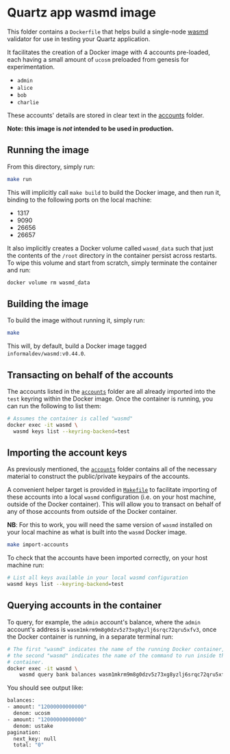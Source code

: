 # Quartz app wasmd image

This folder contains a `Dockerfile` that helps build a single-node [wasmd]
validator for use in testing your Quartz application.

It facilitates the creation of a Docker image with 4 accounts pre-loaded, each
having a small amount of `ucosm` preloaded from genesis for experimentation.

- `admin`
- `alice`
- `bob`
- `charlie`

These accounts' details are stored in clear text in the [accounts](./accounts/)
folder.

**Note: this image is _not_ intended to be used in production.**

## Running the image

From this directory, simply run:

```bash
make run
```

This will implicitly call `make build` to build the Docker image, and then run
it, binding to the following ports on the local machine:

- 1317
- 9090
- 26656
- 26657

It also implicitly creates a Docker volume called `wasmd_data` such that just
the contents of the `/root` directory in the container persist across restarts.
To wipe this volume and start from scratch, simply terminate the container and
run:

```bash
docker volume rm wasmd_data
```

## Building the image

To build the image without running it, simply run:

```bash
make
```

This will, by default, build a Docker image tagged `informaldev/wasmd:v0.44.0`.

## Transacting on behalf of the accounts

The accounts listed in the [`accounts`](./accounts/) folder are all already
imported into the `test` keyring within the Docker image. Once the container is
running, you can run the following to list them:

```bash
# Assumes the container is called "wasmd"
docker exec -it wasmd \
  wasmd keys list --keyring-backend=test
```

## Importing the account keys

As previously mentioned, the [`accounts`](./accounts/) folder contains all of
the necessary material to construct the public/private keypairs of the accounts.

A convenient helper target is provided in [`Makefile`](./Makefile) to facilitate
importing of these accounts into a local `wasmd` configuration (i.e. on your
host machine, outside of the Docker container). This will allow you to transact
on behalf of any of those accounts from outside of the Docker container.

**NB**: For this to work, you will need the same version of `wasmd` installed on
your local machine as what is built into the `wasmd` Docker image.

```bash
make import-accounts
```

To check that the accounts have been imported correctly, on your host machine
run:

```bash
# List all keys available in your local wasmd configuration
wasmd keys list --keyring-backend=test
```

## Querying accounts in the container

To query, for example, the `admin` account's balance, where the `admin`
account's address is `wasm1mkrm9m8g0dzv5z73xg8yzlj6srqc72qru5xfv3`, once the
Docker container is running, in a separate terminal run:

```bash
# The first "wasmd" indicates the name of the running Docker container, whereas
# the second "wasmd" indicates the name of the command to run inside the
# container.
docker exec -it wasmd \
    wasmd query bank balances wasm1mkrm9m8g0dzv5z73xg8yzlj6srqc72qru5xfv3
```

You should see output like:

```bash
balances:
- amount: "12000000000000"
  denom: ucosm
- amount: "12000000000000"
  denom: ustake
pagination:
  next_key: null
  total: "0"
```

[wasmd]: https://github.com/CosmWasm/wasmd
